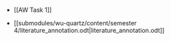 - [[AW Task 1]]

- [[submodules/wu-quartz/content/semester 4/literature_annotation.odt|literature_annotation.odt]]